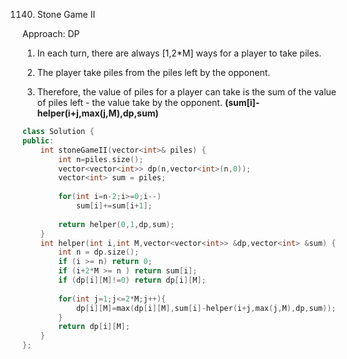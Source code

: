1140. Stone Game II

Approach: DP

1. In each turn, there are always [1,2*M] ways for a player to take piles.

2. The player take piles from the piles left by the opponent.
3. Therefore, the value of piles for a player can take is the sum of the value of piles left - the value take by the opponent. **(sum[i]-helper(i+j,max(j,M),dp,sum)**

```C++
class Solution {
public:
    int stoneGameII(vector<int>& piles) {
        int n=piles.size();
        vector<vector<int>> dp(n,vector<int>(n,0));
        vector<int> sum = piles;
        
        for(int i=n-2;i>=0;i--) 
            sum[i]+=sum[i+1];
        
        return helper(0,1,dp,sum);
    }
    int helper(int i,int M,vector<vector<int>> &dp,vector<int> &sum) {
        int n = dp.size();
        if (i >= n) return 0;
        if (i+2*M >= n ) return sum[i];
        if (dp[i][M]!=0) return dp[i][M];
        
        for(int j=1;j<=2*M;j++){
            dp[i][M]=max(dp[i][M],sum[i]-helper(i+j,max(j,M),dp,sum));
        }
        return dp[i][M];
    }
};
```


